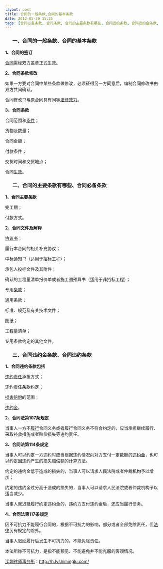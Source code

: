```yaml
---
layout: post
title: 合同的一般条款,合同的基本条款
date: 2012-05-29 15:25
tags: [合同必备条款, 合同条款, 合同的主要条款有哪些, 合同违约条款, 合同违约金条款, 深圳合同纠纷律师]
---
```

<ol>
<h3>一、合同的一般条款、合同的基本条款</h3>
</ol>
<strong>1、合同的签订</strong>

<a href="http://h.lvshiminglu.com/law/category/contract">合同</a>需经双方盖章正式生效。

<strong>2、合同条款修改</strong>

如果一方要对合同中某些条款做修改，必须征得另一方同意后，编制合同修改书由双方共同确认。

合同修改书与原合同具有同等<a href="http://h.lvshiminglu.com/law/702.html">法律效力</a>。

<strong>3、合同条款</strong>

合同范围和<a href="http://h.lvshiminglu.com/law/699.html">条件</a>；

货物及数量；

合同金额；

付款条件；

交货时间和交货地点；

合同<a href="http://h.lvshiminglu.com/law/846.html">生效</a>。
<ol>
<h3>二、合同的主要条款有哪些、合同必备条款</h3>
</ol>
<strong>1、合同主要条款</strong>

完工期；

付款方式。

<strong>2、合同文件及解释</strong>

<a href="http://h.lvshiminglu.com/law/820.html">协议书</a>；

履行本合同的相关补充协议；

中标通知书（适用于招标工程）；

承包人投标文件及其附件；

确认的工程量清单报价单或者施工图预算书（适用于非招标工程）；

专用<a href="http://h.lvshiminglu.com/law/720.html">条款</a>；

通用条款；

标准、规范及有关技术文件；

图纸；

工程量清单；

专用条款约定的其他文件。
<ol>
<h3>三、合同违约金条款、合同违约条款</h3>
</ol>
<strong>1、合同违约条款包括</strong>

<a href="http://h.lvshiminglu.com/law/175.html">违约责任</a>承担方式；

违约责任条款约定；

<a href="http://h.lvshiminglu.com/law/192.html">损害赔偿</a>的范围；

<a href="http://h.lvshiminglu.com/law/847.html">违约金</a>。

<strong>2、合同法第107条规定</strong>

当事人一方不<a href="http://h.lvshiminglu.com/law/724.html">履行</a>合同义务或者履行合同义务不符合约定的，应当承担继续履行、采取补救措施或者赔偿损失等违约责任。

<strong>3、合同法第114条规定</strong>

当事人可以约定一方违约时应当根据违约情况向对方支付一定数额的<a href="http://h.lvshiminglu.com/law/242.html">违约金</a>，也可以约定因违约产生的损失赔偿额的计算方法。

约定的违约金低于造成的损失的，当事人可以请求人民法院或者仲裁机构予以增加；

约定的违约金过分高于造成的损失的，当事人可以请求人民法院或者仲裁机构予以适当减少。

当事人就迟延履行约定违约金的，违约方支付违约金后，还应当履行债务。

<strong>4、合同法第117条规定</strong>

因不可抗力不能履行合同的，根据不可抗力的影响，部分或者全部免除责任，但<a href="http://h.lvshiminglu.com/law/180.html">法律</a>另有规定的除外。

当事人迟延履行后发生不可抗力的，不能免除责任。

本法所称不可抗力，是指不能预见、不能避免并不能克服的客观情况。



<a href="http://h.lvshiminglu.com/">深圳律师事务所</a>：<a href="http://h.lvshiminglu.com/">http://h.lvshiminglu.com/</a>

